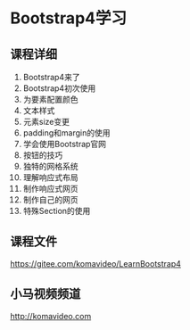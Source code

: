Bootstrap4学习
=============

## 课程详细

1. Bootstrap4来了
2. Bootstrap4初次使用
3. 为要素配置颜色
4. 文本样式
5. 元素size变更
6. padding和margin的使用
7. 学会使用Bootstrap官网
8. 按钮的技巧
9. 独特的网格系统
10. 理解响应式布局
11. 制作响应式网页
12. 制作自己的网页
13. 特殊Section的使用

## 课程文件

https://gitee.com/komavideo/LearnBootstrap4

## 小马视频频道

http://komavideo.com
